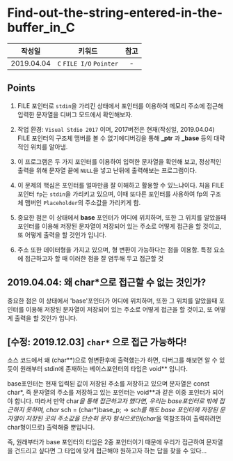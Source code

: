 ﻿# Find-out-the-string-entered-in-the-buffer_in_C<br>

| **작성일**       | **키워드**           |  **참고**|
| ------------- |:-------------:|:-------------:| 
| 2019.04.04     | `C` `FILE I/O` `Pointer` | - |

## Points
1.  FILE 포인터로 ```stdin```을 가리킨 상태에서 포인터를 이용하여 메모리 주소에 접근해 입력한 문자열을 디버그 모드에서 확인해보자.

1. 작업 환경: `Visual Stdio 2017` 이며, 2017버전은 현재(작성일, 2019.04.04) FILE 포인터의 구조체 맴버를 볼 수 없기에디버깅을 통해 **_ptr** 과 **_base** 등의 대략적인 위치를 알아냄.

1. 이 프로그램은 두 가지 포인터를 이용하여 입력한 문자열을 확인해 보고, 정상적인 출력을 위해 문자열 끝에 `NULL`을 넣고 난뒤에 출력해보는 프로그램이다.

1. 이 문제의 핵심은 포인터를 얼마만큼 잘 이해하고 활용할 수 있느냐이다. 처음 FILE 포인터 `fp`는 `stdin`을 가리키고 있으며, 이때 또다른 포인터를 사용하여 fp의 구조체 맴버인 `Placeholder`의 주소값을 가리키게 함.

1. 중요한 점은 이 상태에서 **base** 포인터가 어디에 위치하며, 또한 그 위치를 알았을때 포인터를 이용해 저장된 문자열이 저장되어 있는 주소로 어떻게 접근을 할 것이고, 또 어떻게 출력을 할 것인가 입니다.

1. 주소 또한 데이터형을 가지고 있으며, 형 변환이 가능하다는 점을 이용함. 특정 요소에 접근하고자 할 때 이러한 점을 잘 염두해 두고 접근할 것




## 2019.04.04: 왜 char*으로 접근할 수 없는 것인가?

중요한 점은 이 상태에서 'base'포인터가 어디에 위치하며, 또한 그 위치를 알았을때 포인터를 이용해 저장된 문자열이 저장되어 있는 주소로
어떻게 접근을 할 것이고, 또 어떻게 출력을 할 것인가 입니다.




## [수정: 2019.12.03] ```char*``` 으로 접근 가능하다!


소스 코드에서 왜 (char**)으로 형변환후에 출력했는가 하면, 디버그를 해보면 알 수 있듯이 원래부터 stdin에 존재하는 베이스포인터의 타입은 void** 입니다.

base포인터는 현재 입력된 값이 저장된 주소를 저장하고 있으며 문자열은 const char*, 즉 문자열의 주소를 저장하고 있는 포인터는 void**과 같은 이중 포인터가 되어야 합니다. 따라서 만약 char*을 통해 접근하고자 했다면, 우리는 base포인터로 밖에 접근하지 못하며, char* sch = (char*)base_p; -> *sch를 해도 base 포인터에 저장된 문자열이 저장된 곳의 주소값을 단순히 문자 형식으로만(char*을 역참조하여 출력하려면 char형이므로) 출력해줄 뿐입니다.


즉, 원래부터가 base 포인터의 타입은 2중 포인터이기 때문에 우리가 접근하여 문자열을 건드리고 싶다면 그 타입에 맞게 접근해야 원하고자 하는 답을 찾을 수 있다...
